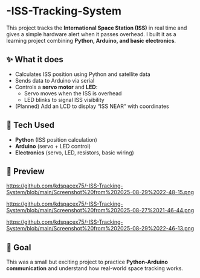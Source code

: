 # -ISS-Tracking-System
This project tracks the **International Space Station (ISS)** in real time and gives a simple hardware alert when it passes overhead.   I built it as a learning project combining **Python, Arduino, and basic electronics**.

## ✨ What it does
- Calculates ISS position using Python and satellite data  
- Sends data to Arduino via serial  
- Controls a **servo motor** and **LED**:  
  - Servo moves when the ISS is overhead  
  - LED blinks to signal ISS visibility  
- (Planned) Add an LCD to display “ISS NEAR” with coordinates  

## 🔧 Tech Used
- **Python** (ISS position calculation)  
- **Arduino** (servo + LED control)  
- **Electronics** (servo, LED, resistors, basic wiring)  

## 📸 Preview
https://github.com/kdspacex75/-ISS-Tracking-System/blob/main/Screenshot%20from%202025-08-29%2022-48-15.png

https://github.com/kdspacex75/-ISS-Tracking-System/blob/main/Screenshot%20from%202025-08-27%2021-46-44.png

https://github.com/kdspacex75/-ISS-Tracking-System/blob/main/Screenshot%20from%202025-08-29%2022-46-13.png

## 🎯 Goal
This was a small but exciting project to practice **Python-Arduino communication** and understand how real-world space tracking works.  
